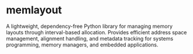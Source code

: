 # memlayout
A lightweight, dependency-free Python library for managing memory layouts through interval-based allocation. Provides efficient address space management, alignment handling, and metadata tracking for systems programming, memory managers, and embedded applications.


